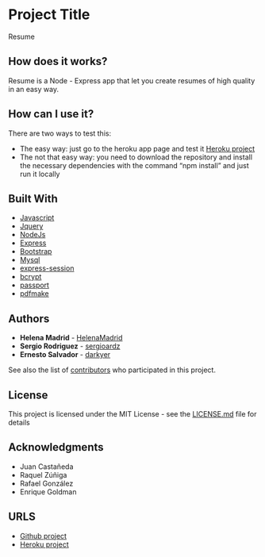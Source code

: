 # Project Title

Resume

## How does it works?

Resume is a Node - Express app that let you create resumes of high quality in an easy way.

## How can I use it?

There are two ways to test this:

* The easy way: just go to the heroku app page and test it [Heroku project](https://project-2-0.herokuapp.com/)
* The not that easy way: you need to download the repository and install the necessary dependencies with the command “npm install” and just run it locally 

## Built With

* [Javascript](https://www.javascript.com/)
* [Jquery](https://jquery.com/)
* [NodeJs](https://nodejs.org/en/)
* [Express](https://www.npmjs.com/package/express)
* [Bootstrap](https://getbootstrap.com/)
* [Mysql](https://www.npmjs.com/package/mysql)
* [express-session](https://www.npmjs.com/package/express-session)
* [bcrypt](https://www.npmjs.com/package/bcrypt)
* [passport](https://www.npmjs.com/package/passport)
* [pdfmake](https://www.npmjs.com/package/pdfmake)

## Authors

* **Helena Madrid** - [HelenaMadrid](https://github.com/HelenaMadrid)
* **Sergio Rodriguez** - [sergioardz](https://github.com/sergioardz)
* **Ernesto Salvador** - [darkyer](https://github.com/darkyer)

See also the list of [contributors](https://github.com/HelenaMadrid/Project-2/contributors) who participated in this project.

## License

This project is licensed under the MIT License - see the [LICENSE.md](LICENSE.md) file for details

## Acknowledgments

* Juan Castañeda
* Raquel Zúñiga
* Rafael González
* Enrique Goldman

## URLS

* [Github project](https://github.com/HelenaMadrid/Project-2)
* [Heroku project](https://project-2-0.herokuapp.com/)
